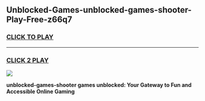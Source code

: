 
## Unblocked-Games-unblocked-games-shooter-Play-Free-z66q7
<h3>
<a href="https://premium76.site?title=unblocked-games-shooter&ref=18A">CLICK TO PLAY</a></h3>
<hr>

<h3>
<a href="https://premium76.site?title=unblocked-games-shooter&ref=18A">CLICK 2 PLAY</a>
  
</h3>

<a href="https://premium76.site?title=unblocked-games-shooter&ref=18A"><img src="https://clearcache.store/games.png"></a>


**unblocked-games-shooter games unblocked: Your Gateway to Fun and Accessible Online Gaming**

